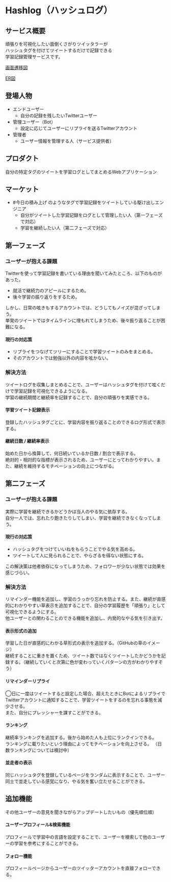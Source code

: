 # Hashlog（ハッシュログ）

## サービス概要
頑張りを可視化したい面倒くさがりツイッタラーが<br>
ハッシュタグを付けてツイートするだけで記録できる<br>
学習記録管理サービスです。

[画面遷移図](https://xd.adobe.com/view/9e47355b-8dec-4d95-5979-fcd175de74e9-e876/)

[ER図](https://drive.google.com/file/d/1xGTZvsnf1Tqezl44daZW8v8j_zwY8kEK/view?usp=sharing)
<!-- ![ER図](./erd.png) -->

## 登場人物
- エンドユーザー
  - 自分の記録を残したいTwitterユーザー<br>
- 管理ユーザー（Bot）
  - 設定に応じてユーザーにリプライを送るTwitterアカウント
- 管理者
  - ユーザー情報を管理する人（サービス提供者）

## プロダクト
自分の特定タグのツイートを学習ログとしてまとめるWebアプリケーション

## マーケット
- #今日の積み上げ のようなタグで学習記録をツイートしている駆け出しエンジニア
  - 自分がツイートした学習記録をログとして管理したい人（第一フェーズで対応）
  - 学習を継続したい人（第二フェーズで対応）

## 第一フェーズ
### ユーザーが抱える課題
Twitterを使って学習記録を書いている理由を聞いてみたところ、以下のものがあった。
- 就活で継続力のアピールにするため。
- 後々学習の振り返りをするため。

しかし、日常の呟きもするアカウントでは、どうしてもノイズが混ざってしまう。<br>
単発のツイートではタイムラインに埋もれてしまうため、後々振り返ることが困難になる。

#### 現行の対応策
- リプライをつなげてツリーにすることで学習ツイートのみをまとめる。
- そのアカウントでは勉強以外の内容を呟かない。

### 解決方法
ツイートログを収集しまとめることで、ユーザーはハッシュタグを付けて呟くだけで学習記録を可視化できるようになる。<br>
学習の継続期間と継続率を記録することで、自分の頑張りを実感できる。

#### 学習ツイート記録表示
登録したハッシュタグごとに、学習内容を振り返ることのできるログ形式で表示する。

#### 継続日数 / 継続率表示
始めた日から換算して、何日続いているか日数 / 割合で表示する。<br>
絶対的・相対的な指標が表示されるため、ユーザーにとってわかりやすい。また、継続を維持するモチベーションの向上につながる。

## 第二フェーズ
### ユーザーが抱える課題
実際に学習を継続できるかどうかは当人のやる気に依存する。<br>
自分一人では、忘れたり飽きたりしてしまい、学習を継続できなくなってしまう。

#### 現行の対応策
- ハッシュタグをつけていいねをもらうことでやる気を高める。
- ツイートして人に見られることで、やらざるを得ない状態にする。

この解決策は他者依存になってしまうため、フォロワーが少ない状態では効果を感じづらい。

### 解決方法
リマインダー機能を追加し、学習のうっかり忘れを防止する。また、継続が直感的にわかりやすい草表示を追加することで、自分の学習履歴を「頑張り」として可視化できるようにする。<br>
他ユーザーとの関わることのできる機能を追加し、内発的なやる気を引き出す。

#### 表示形式の追加
学習した日が直感的にわかる草形式の表示を追加する。（GitHubの草のイメージ）<br>
継続することに重きを置くため、ツイート数ではなくツイートしたかどうかを記録する。（継続していくと次第に色が変わっていくパターンの方がわかりやすそう）

#### リマインダーリプライ
◯日に一度はツイートすると設定した場合、超えたときにBotによるリプライでTwitterアカウントに通知することで、学習ツイートをするのを忘れる事態を減少させる。<br>
また、自分にプレッシャーを課すことができる。

#### ランキング
継続率ランキングを追加する。後から始めた人も上位にランクインできる。<br>
ランキングに載りたいという理由によってモチベーションを向上させる。
（日数ランキングについては検討中）

#### 並走者の表示
同じハッシュタグを登録しているページをランダムに表示することで、ユーザー同士で並走している感覚になり、やる気を奮い立たせることができる。

## 追加機能
その他ユーザーの意見を聞きながらアップデートしたいもの（優先順位順）

#### ユーザープロフィール&検索機能
プロフィールで学習中の言語を設定することで、ユーザーを検索して他のユーザーの学習を参考にすることができる。

#### フォロー機能
プロフィールページからユーザーのツイッターアカウントを直接フォローできる。
